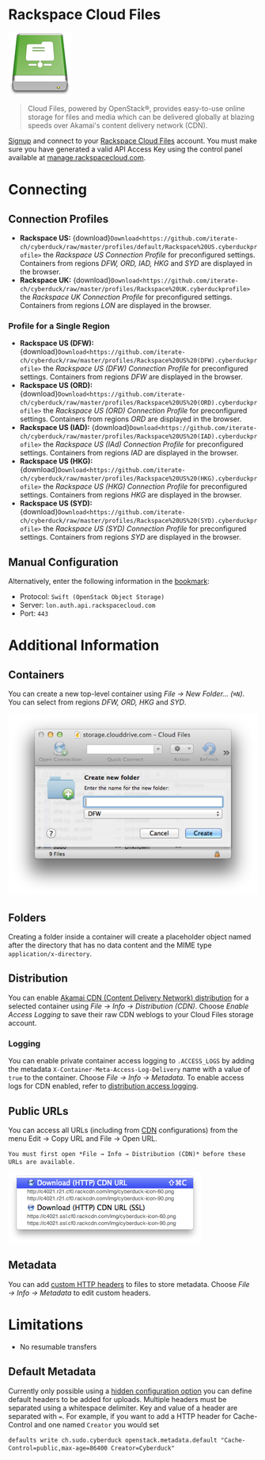Rackspace Cloud Files
===

![Cloud Files Icon](_images/cloudfiles_icon.png)

> Cloud Files, powered by OpenStack®, provides easy-to-use online storage for files and media which can be delivered globally at blazing speeds over Akamai's content delivery network (CDN).

[Signup](https://cart.rackspace.com/cloud/) and connect to your [Rackspace Cloud Files](http://www.rackspace.com/openstack/public/files) account. You must make sure you have generated a valid API Access Key using the control panel available at [manage.rackspacecloud.com](https://manage.rackspacecloud.com/).

# Connecting

## Connection Profiles

- **Rackspace US:** {download}`Download<https://github.com/iterate-ch/cyberduck/raw/master/profiles/default/Rackspace%20US.cyberduckprofile>` the *Rackspace US Connection Profile* for preconfigured settings. Containers from regions *DFW, ORD, IAD, HKG* and *SYD* are displayed in the browser.
- **Rackspace UK:** {download}`Download<https://github.com/iterate-ch/cyberduck/raw/master/profiles/Rackspace%20UK.cyberduckprofile>` the *Rackspace UK Connection Profile* for preconfigured settings. Containers from regions *LON* are displayed in the browser.

### Profile for a Single Region

- **Rackspace US (DFW):** {download}`Download<https://github.com/iterate-ch/cyberduck/raw/master/profiles/Rackspace%20US%20(DFW).cyberduckprofile>` the *Rackspace US (DFW) Connection Profile* for preconfigured settings. Containers from regions *DFW* are displayed in the browser.
- **Rackspace US (ORD):** {download}`Download<https://github.com/iterate-ch/cyberduck/raw/master/profiles/Rackspace%20US%20(ORD).cyberduckprofile>` the *Rackspace US (ORD) Connection Profile* for preconfigured settings. Containers from regions *ORD* are displayed in the browser.
- **Rackspace US (IAD):** {download}`Download<https://github.com/iterate-ch/cyberduck/raw/master/profiles/Rackspace%20US%20(IAD).cyberduckprofile>` the *Rackspace US (IAd) Connection Profile* for preconfigured settings. Containers from regions *IAD* are displayed in the browser.
- **Rackspace US (HKG):** {download}`Download<https://github.com/iterate-ch/cyberduck/raw/master/profiles/Rackspace%20US%20(HKG).cyberduckprofile>` the *Rackspace US (HKG) Connection Profile* for preconfigured settings. Containers from regions *HKG* are displayed in the browser.
- **Rackspace US (SYD):** {download}`Download<https://github.com/iterate-ch/cyberduck/raw/master/profiles/Rackspace%20US%20(SYD).cyberduckprofile>` the *Rackspace US (SYD) Connection Profile* for preconfigured settings. Containers from regions *SYD* are displayed in the browser.

## Manual Configuration

Alternatively, enter the following information in the [bookmark](../../Cyberduck/Bookmarks):

- Protocol: `Swift (OpenStack Object Storage)`
- Server: `lon.auth.api.rackspacecloud.com`
- Port: `443`

# Additional Information

## Containers

You can create a new top-level container using *File → New Folder... (`⌘N`)*. You can select from regions *DFW, ORD, HKG* and *SYD*.

![Create Container](_images/Create_Container.png)

## Folders

Creating a folder inside a container will create a placeholder object named after the directory that has no data content and the MIME type `application/x-directory`.

## Distribution

You can enable [Akamai CDN (Content Delivery Network) distribution](../../CDN/Akamai) for a selected container using *File → Info → Distribution (CDN)*. Choose *Enable Access Logging* to save their raw CDN weblogs to your Cloud Files storage account.

### Logging

You can enable private container access logging to `.ACCESS_LOGS` by adding the metadata `X-Container-Meta-Access-Log-Delivery` name with a value of `true` to the container. Choose *File → Info → Metadata*. To enable access logs for CDN enabled, refer to [distribution access logging](../../CDN/Akamai#distribution-access-logging).

## Public URLs

You can access all URLs (including from [CDN](../../CDN/Akamai) configurations) from the menu Edit → Copy URL and File → Open URL. 

```{note}
You must first open *File → Info → Distribution (CDN)* before these URLs are available.
```

![Copy URLs](_images/Copy_URLs.png)

## Metadata

You can add [custom HTTP headers](../../Cyberduck/Info#metadata-http-headers) to files to store metadata. Choose *File → Info → Metadata* to edit custom headers.

# Limitations

- No resumable transfers

## Default Metadata

Currently only possible using a [hidden configuration option](../../Cyberduck/Preferences#hidden-configuration-options) you can define default headers to be added for uploads. Multiple headers must be separated using a whitespace delimiter. Key and value of a header are separated with `=`. For example, if you want to add a HTTP header for Cache-Control and one named `Creator` you would set

	defaults write ch.sudo.cyberduck openstack.metadata.default "Cache-Control=public,max-age=86400 Creator=Cyberduck"